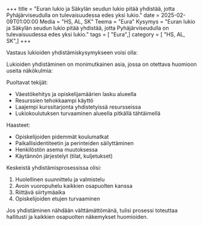 +++
title = "Euran lukio ja Säkylän seudun lukio pitää yhdistää, jotta Pyhäjärviseudulla on tulevaisuudessa edes yksi lukio."
date = 2025-02-09T01:00:00
Media = "HS, AL, SK"
Teema = "Eura"
Kysymys = "Euran lukio ja Säkylän seudun lukio pitää yhdistää, jotta Pyhäjärviseudulla on tulevaisuudessa edes yksi lukio."
tags = [ "Eura",]
category = [ "HS, AL, SK",]
+++

Vastaus lukioiden yhdistämiskysymykseen voisi olla:

Lukioiden yhdistäminen on monimutkainen asia, jossa on otettava huomioon useita näkökulmia:

Puoltavat tekijät:
- Väestökehitys ja opiskelijamäärien lasku alueella
- Resurssien tehokkaampi käyttö
- Laajempi kurssitarjonta yhdistetyissä resursseissa
- Lukiokoulutuksen turvaaminen alueella pitkällä tähtäimellä

Haasteet:
- Opiskelijoiden pidemmät koulumatkat
- Paikallisidentiteetin ja perinteiden säilyttäminen
- Henkilöstön asema muutoksessa
- Käytännön järjestelyt (tilat, kuljetukset)

Keskeistä yhdistämisprosessissa olisi:
1. Huolellinen suunnittelu ja valmistelu
2. Avoin vuoropuhelu kaikkien osapuolten kanssa
3. Riittävä siirtymäaika
4. Opiskelijoiden etujen turvaaminen

Jos yhdistäminen nähdään välttämättömänä, tulisi prosessi toteuttaa hallitusti ja kaikkien osapuolten näkemykset huomioiden.